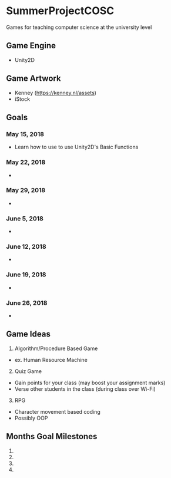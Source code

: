 # SummerProjectCOSC
Games for teaching computer science at the university level 
## Game Engine
- Unity2D
## Game Artwork
- Kenney (https://kenney.nl/assets)
- iStock
## Goals
### May 15, 2018
- Learn how to use to use Unity2D's Basic Functions
### May 22, 2018
- 
### May 29, 2018
- 
### June 5, 2018
- 
### June 12, 2018
- 
### June 19, 2018
- 
### June 26, 2018
- 
## Game Ideas
1. Algorithm/Procedure Based Game
  - ex. Human Resource Machine
2. Quiz Game
  - Gain points for your class (may boost your assignment marks)
  - Verse other students in the class (during class over Wi-Fi)
3. RPG
  - Character movement based coding
  - Possibly OOP

## Months Goal Milestones
1. 
2. 
3. 
4.
